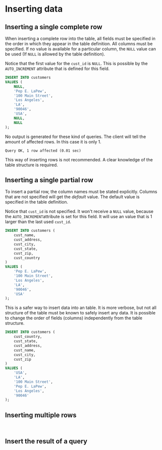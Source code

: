 # Inserting data

## Inserting a single complete row

When inserting a complete row into the table, all fields must be specified in the order in which they appear in the table definition. All columns must be specified. If no value is available for a particular column, the `NULL` value can be used (If `NULL` is allowed by the table definition).

Notice that the first value for the `cust_id` is `NULL`. This is possible by the `AUTO_INCREMENT` attribute that is defined for this field. 

```sql
INSERT INTO customers
VALUES (
    NULL,
    'Pep E. LaPew',
    '100 Main Street', 
    'Los Angeles',
    'LA',
    '90046',
    'USA',
    NULL,
    NULL
);
```

No output is generated for these kind of queries. The client will tell the amount of affected rows. In this case it is only 1.

```
Query OK, 1 row affected (0.01 sec)
```

This way of inserting rows is not recommended. A clear knowledge of the table structure is required.

## Inserting a single partial row

To insert a partial row, the column names must be stated explicitly. Columns that are not specified will get the *default* value. The default value is specified in the table definition.

Notice that `cust_id` is not specified. It won't receive a `NULL` value, because the `AUTO_INCREMENT`attribute is set for this field. It will use an value that is 1 larger than the last used `cust_id`.

```sql
INSERT INTO customers (
    cust_name,
    cust_address,
    cust_city,
    cust_state,
    cust_zip,
    cust_country
)
VALUES (
    'Pep E. LaPew',
    '100 Main Street', 
    'Los Angeles',
    'LA',
    '90046',
    'USA'
);
```

This is a safer way to insert data into an table. It is more verbose, but not all structure of the table must be known to safely insert any data. It is possible to change the order of fields (columns) independently from the table structure.

```sql
INSERT INTO customers (
    cust_country,
    cust_state,
    cust_address,
    cust_name,
    cust_city,
    cust_zip
)
VALUES (
    'USA',
    'LA',
    '100 Main Street', 
    'Pep E. LaPew',
    'Los Angeles',
    '90046'
);
```

## Inserting multiple rows

```sql

```

```

```

## Insert the result of a query

```sql

```

```

```

